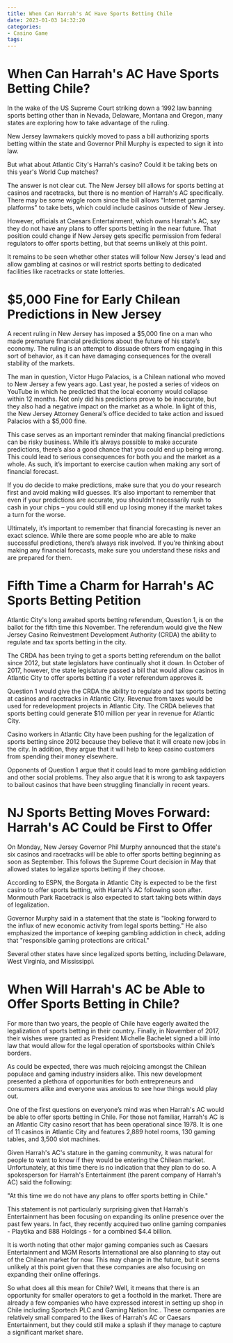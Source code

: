```yaml
---
title: When Can Harrah's AC Have Sports Betting Chile
date: 2023-01-03 14:32:20
categories:
- Casino Game
tags:
---
```



#  When Can Harrah's AC Have Sports Betting Chile?

In the wake of the US Supreme Court striking down a 1992 law banning sports betting other than in Nevada, Delaware, Montana and Oregon, many states are exploring how to take advantage of the ruling.

New Jersey lawmakers quickly moved to pass a bill authorizing sports betting within the state and Governor Phil Murphy is expected to sign it into law.

But what about Atlantic City's Harrah's casino? Could it be taking bets on this year's World Cup matches?

The answer is not clear cut. The New Jersey bill allows for sports betting at casinos and racetracks, but there is no mention of Harrah's AC specifically. There may be some wiggle room since the bill allows "Internet gaming platforms" to take bets, which could include casinos outside of New Jersey.

However, officials at Caesars Entertainment, which owns Harrah's AC, say they do not have any plans to offer sports betting in the near future. That position could change if New Jersey gets specific permission from federal regulators to offer sports betting, but that seems unlikely at this point.

It remains to be seen whether other states will follow New Jersey's lead and allow gambling at casinos or will restrict sports betting to dedicated facilities like racetracks or state lotteries.

#  $5,000 Fine for Early Chilean Predictions in New Jersey

A recent ruling in New Jersey has imposed a $5,000 fine on a man who made premature financial predictions about the future of his state’s economy. The ruling is an attempt to dissuade others from engaging in this sort of behavior, as it can have damaging consequences for the overall stability of the markets.

The man in question, Victor Hugo Palacios, is a Chilean national who moved to New Jersey a few years ago. Last year, he posted a series of videos on YouTube in which he predicted that the local economy would collapse within 12 months. Not only did his predictions prove to be inaccurate, but they also had a negative impact on the market as a whole. In light of this, the New Jersey Attorney General’s office decided to take action and issued Palacios with a $5,000 fine.

This case serves as an important reminder that making financial predictions can be risky business. While it’s always possible to make accurate predictions, there’s also a good chance that you could end up being wrong. This could lead to serious consequences for both you and the market as a whole. As such, it’s important to exercise caution when making any sort of financial forecast.

If you do decide to make predictions, make sure that you do your research first and avoid making wild guesses. It’s also important to remember that even if your predictions are accurate, you shouldn’t necessarily rush to cash in your chips – you could still end up losing money if the market takes a turn for the worse.

Ultimately, it’s important to remember that financial forecasting is never an exact science. While there are some people who are able to make successful predictions, there’s always risk involved. If you’re thinking about making any financial forecasts, make sure you understand these risks and are prepared for them.

#  Fifth Time a Charm for Harrah's AC Sports Betting Petition 

Atlantic City's long awaited sports betting referendum, Question 1, is on the ballot for the fifth time this November. The referendum would give the New Jersey Casino Reinvestment Development Authority (CRDA) the ability to regulate and tax sports betting in the city.

The CRDA has been trying to get a sports betting referendum on the ballot since 2012, but state legislators have continually shot it down. In October of 2017, however, the state legislature passed a bill that would allow casinos in Atlantic City to offer sports betting if a voter referendum approves it.

Question 1 would give the CRDA the ability to regulate and tax sports betting at casinos and racetracks in Atlantic City. Revenue from taxes would be used for redevelopment projects in Atlantic City. The CRDA believes that sports betting could generate $10 million per year in revenue for Atlantic City.

Casino workers in Atlantic City have been pushing for the legalization of sports betting since 2012 because they believe that it will create new jobs in the city. In addition, they argue that it will help to keep casino customers from spending their money elsewhere.

Opponents of Question 1 argue that it could lead to more gambling addiction and other social problems. They also argue that it is wrong to ask taxpayers to bailout casinos that have been struggling financially in recent years.

#  NJ Sports Betting Moves Forward: Harrah's AC Could be First to Offer 

On Monday, New Jersey Governor Phil Murphy announced that the state's six casinos and racetracks will be able to offer sports betting beginning as soon as September. This follows the Supreme Court decision in May that allowed states to legalize sports betting if they choose.

According to ESPN, the Borgata in Atlantic City is expected to be the first casino to offer sports betting, with Harrah's AC following soon after. Monmouth Park Racetrack is also expected to start taking bets within days of legalization.

Governor Murphy said in a statement that the state is "looking forward to the influx of new economic activity from legal sports betting." He also emphasized the importance of keeping gambling addiction in check, adding that "responsible gaming protections are critical."

Several other states have since legalized sports betting, including Delaware, West Virginia, and Mississippi.

#  When Will Harrah's AC be Able to Offer Sports Betting in Chile?

For more than two years, the people of Chile have eagerly awaited the legalization of sports betting in their country. Finally, in November of 2017, their wishes were granted as President Michelle Bachelet signed a bill into law that would allow for the legal operation of sportsbooks within Chile’s borders.

As could be expected, there was much rejoicing amongst the Chilean populace and gaming industry insiders alike. This new development presented a plethora of opportunities for both entrepreneurs and consumers alike and everyone was anxious to see how things would play out.

One of the first questions on everyone’s mind was when Harrah's AC would be able to offer sports betting in Chile. For those not familiar, Harrah's AC is an Atlantic City casino resort that has been operational since 1978. It is one of 11 casinos in Atlantic City and features 2,889 hotel rooms, 130 gaming tables, and 3,500 slot machines.

Given Harrah's AC's stature in the gaming community, it was natural for people to want to know if they would be entering the Chilean market. Unfortunately, at this time there is no indication that they plan to do so. A spokesperson for Harrah's Entertainment (the parent company of Harrah's AC) said the following:

"At this time we do not have any plans to offer sports betting in Chile."

This statement is not particularly surprising given that Harrah's Entertainment has been focusing on expanding its online presence over the past few years. In fact, they recently acquired two online gaming companies - Playtika and 888 Holdings - for a combined $4.4 billion.

It is worth noting that other major gaming companies such as Caesars Entertainment and MGM Resorts International are also planning to stay out of the Chilean market for now. This may change in the future, but it seems unlikely at this point given that these companies are also focusing on expanding their online offerings.

So what does all this mean for Chile? Well, it means that there is an opportunity for smaller operators to get a foothold in the market. There are already a few companies who have expressed interest in setting up shop in Chile including Sportech PLC and Gaming Nation Inc.. These companies are relatively small compared to the likes of Harrah's AC or Caesars Entertainment, but they could still make a splash if they manage to capture a significant market share.